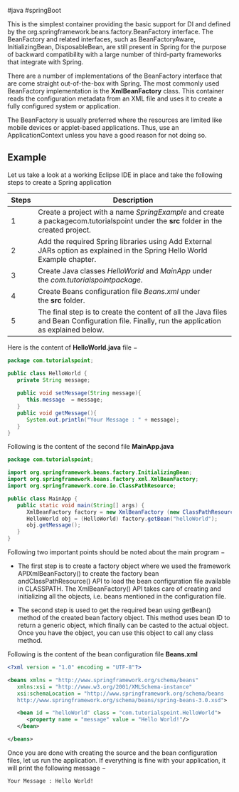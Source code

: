 #java #springBoot 

This is the simplest container providing the basic support for DI and defined by the org.springframework.beans.factory.BeanFactory interface. The BeanFactory and related interfaces, such as BeanFactoryAware, InitializingBean, DisposableBean, are still present in Spring for the purpose of backward compatibility with a large number of third-party frameworks that integrate with Spring.

There are a number of implementations of the BeanFactory interface that are come straight out-of-the-box with Spring. The most commonly used BeanFactory implementation is the **XmlBeanFactory** class. This container reads the configuration metadata from an XML file and uses it to create a fully configured system or application.

The BeanFactory is usually preferred where the resources are limited like mobile devices or applet-based applications. Thus, use an ApplicationContext unless you have a good reason for not doing so.

## Example

Let us take a look at a working Eclipse IDE in place and take the following steps to create a Spring application

| Steps | Description                                                                                                                                 |
| ----- | ------------------------------------------------------------------------------------------------------------------------------------------- |
| 1     | Create a project with a name _SpringExample_ and create a packagecom.tutorialspoint under the **src** folder in the created project.        |
| 2     | Add the required Spring libraries using Add External JARs option as explained in the Spring Hello World Example chapter.                    |
| 3     | Create Java classes _HelloWorld_ and _MainApp_ under the _com.tutorialspointpackage_.                                                       |
| 4     | Create Beans configuration file _Beans.xml_ under the **src** folder.                                                                       |
| 5     | The final step is to create the content of all the Java files and Bean Configuration file. Finally, run the application as explained below. |

Here is the content of **HelloWorld.java** file −

```java
package com.tutorialspoint;  

public class HelloWorld { 
   private String message;  
   
   public void setMessage(String message){ 
      this.message  = message; 
   }  
   public void getMessage(){ 
      System.out.println("Your Message : " + message); 
   } 
}
```

Following is the content of the second file **MainApp.java**

```java
package com.tutorialspoint;  

import org.springframework.beans.factory.InitializingBean; 
import org.springframework.beans.factory.xml.XmlBeanFactory; 
import org.springframework.core.io.ClassPathResource;  

public class MainApp { 
   public static void main(String[] args) { 
      XmlBeanFactory factory = new XmlBeanFactory (new ClassPathResource("Beans.xml")); 
      HelloWorld obj = (HelloWorld) factory.getBean("helloWorld");    
      obj.getMessage();    
   }
}
```

Following two important points should be noted about the main program −

-   The first step is to create a factory object where we used the framework APIXmlBeanFactory() to create the factory bean andClassPathResource() API to load the bean configuration file available in CLASSPATH. The XmlBeanFactory() API takes care of creating and initializing all the objects, i.e. beans mentioned in the configuration file.
    
-   The second step is used to get the required bean using getBean() method of the created bean factory object. This method uses bean ID to return a generic object, which finally can be casted to the actual object. Once you have the object, you can use this object to call any class method.

Following is the content of the bean configuration file **Beans.xml**

```xml
<?xml version = "1.0" encoding = "UTF-8"?>

<beans xmlns = "http://www.springframework.org/schema/beans"
   xmlns:xsi = "http://www.w3.org/2001/XMLSchema-instance"
   xsi:schemaLocation = "http://www.springframework.org/schema/beans
   http://www.springframework.org/schema/beans/spring-beans-3.0.xsd">

   <bean id = "helloWorld" class = "com.tutorialspoint.HelloWorld">
      <property name = "message" value = "Hello World!"/>
   </bean>

</beans>
```

Once you are done with creating the source and the bean configuration files, let us run the application. If everything is fine with your application, it will print the following message −

`Your Message : Hello World!`